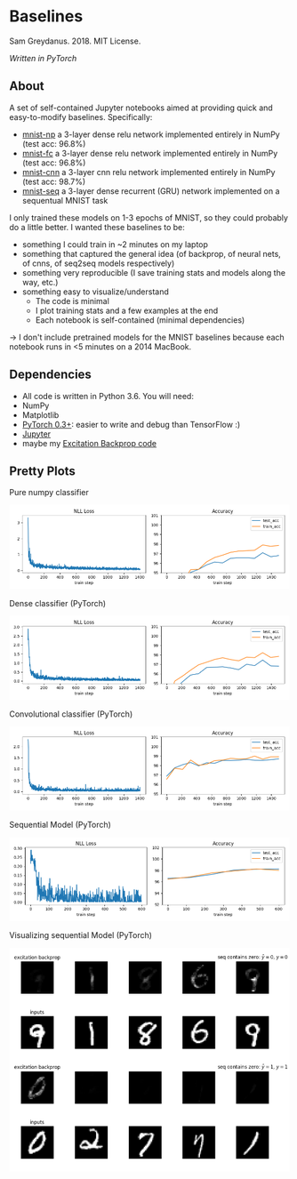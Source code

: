 # Baselines
Sam Greydanus. 2018. MIT License.

_Written in PyTorch_

About
--------
A set of self-contained Jupyter notebooks aimed at providing quick and easy-to-modify baselines. Specifically:
 * [mnist-np](https://nbviewer.jupyter.org/github/greydanus/baselines/blob/master/mnist-np.ipynb) a 3-layer dense relu network implemented entirely in NumPy (test acc: 96.8%)
 * [mnist-fc](https://nbviewer.jupyter.org/github/greydanus/baselines/blob/master/mnist-fc.ipynb) a 3-layer dense relu network implemented entirely in NumPy (test acc: 96.8%)
 * [mnist-cnn](https://nbviewer.jupyter.org/github/greydanus/baselines/blob/master/mnist-cnn.ipynb) a 3-layer cnn relu network implemented entirely in NumPy (test acc: 98.7%)
 * [mnist-seq](https://nbviewer.jupyter.org/github/greydanus/baselines/blob/master/mnist-seq.ipynb) a 3-layer dense recurrent (GRU) network implemented on a sequentual MNIST task

I only trained these models on 1-3 epochs of MNIST, so they could probably do a little better. I wanted these baselines to be:
 * something I could train in ~2 minutes on my laptop
 * something that captured the general idea (of backprop, of neural nets, of cnns, of seq2seq models respectively)
 * something very reproducible (I save training stats and models along the way, etc.)
 * something easy to visualize/understand
 	* The code is minimal
 	* I plot training stats and a few examples at the end
 	* Each notebook is self-contained (minimal dependencies)

-> I don't include pretrained models for the MNIST baselines because each notebook runs in <5 minutes on a 2014 MacBook.
  
Dependencies
--------
* All code is written in Python 3.6. You will need:
 * NumPy
 * Matplotlib
 * [PyTorch 0.3+](http://pytorch.org/): easier to write and debug than TensorFlow :)
 * [Jupyter](https://jupyter.org/)
 * maybe my [Excitation Backprop code](https://github.com/greydanus/excitationbp)

Pretty Plots
---------

Pure numpy classifier

![mnist-np-stats.png](static/mnist-np-stats.png)

Dense classifier (PyTorch)

![mnist-fc-stats.png](static/mnist-fc-stats.png)

Convolutional classifier (PyTorch)

![mnist-cnn-stats.png](static/mnist-cnn-stats.png)

Sequential Model (PyTorch)

![mnist-seq-stats.png](static/mnist-seq-stats.png)

Visualizing sequential Model (PyTorch)

![mnist-seq-example.png](static/mnist-seq-example.png)

